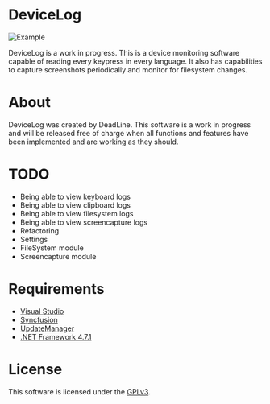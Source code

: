 # DeviceLog

![Example](https://codedead.com/wp-content/uploads/2018/01/test.gif)

DeviceLog is a work in progress. This is a device monitoring software capable of reading every keypress in every language.
It also has capabilities to capture screenshots periodically and monitor for filesystem changes.

# About
DeviceLog was created by DeadLine. This software is a work in progress and will be released free of charge when all functions and features have been implemented and are working as they should.

# TODO
* Being able to view keyboard logs
* Being able to view clipboard logs
* Being able to view filesystem logs
* Being able to view screencapture logs
* Refactoring
* Settings
* FileSystem module
* Screencapture module

# Requirements

* [Visual Studio](https://visualstudio.com)
* [Syncfusion](https://syncfusion.com)
* [UpdateManager](https://github.com/CodeDead/UpdateManager)
* [.NET Framework 4.7.1](https://www.microsoft.com/en-us/download/details.aspx?id=56116)

# License
This software is licensed under the [GPLv3](https://codedead.com/Software/Advanced%20PassGen/gpl.pdf).
